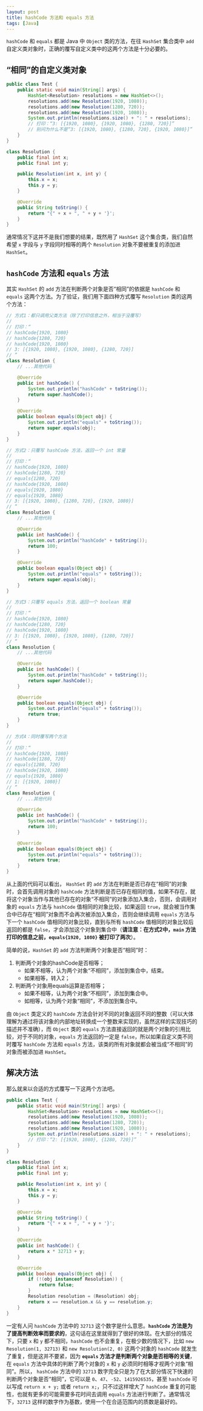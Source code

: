 ```yaml
---
layout: post
title: hashCode 方法和 equals 方法
tags: [Java]
---
```


`hashCode` 和 `equals` 都是 Java 中 `Object` 类的方法，在往 `HashSet` 集合类中 `add` 自定义类对象时，正确的覆写自定义类中的这两个方法是十分必要的。

## “相同”的自定义类对象

``` java
public class Test {
    public static void main(String[] args) {
        HashSet<Resolution> resolutions = new HashSet<>();
        resolutions.add(new Resolution(1920, 1080));
        resolutions.add(new Resolution(1280, 720));
        resolutions.add(new Resolution(1920, 1080));
        System.out.println(resolutions.size() + ": " + resolutions);
        // 打印：“3: [{1920, 1080}, {1920, 1080}, {1280, 720}]”
        // 别问为什么不是“3: [{1920, 1080}, {1280, 720}, {1920, 1080}]”
    }
}

class Resolution {
    public final int x;
    public final int y;

    public Resolution(int x, int y) {
        this.x = x;
        this.y = y;
    }

    @Override
    public String toString() {
        return "{" + x + ", " + y + '}';
    }
}
```

通常情况下这并不是我们想要的结果，既然用了 `HashSet` 这个集合类，我们自然希望 `x` 字段与 `y` 字段同时相等的两个 `Resolution` 对象不要被重复的添加进 `HashSet`。

## `hashCode` 方法和 `equals` 方法

其实 `HashSet` 的 `add` 方法在判断两个对象是否“相同”的依据是 `hashCode` 和 `equals` 这两个方法。为了验证，我们用下面四种方式覆写 `Resolution` 类的这两个方法：

``` java
// 方式1：都只调用父类方法（除了打印信息之外，相当于没覆写）
// 
// 打印：“
// hashCode{1920, 1080}
// hashCode{1280, 720}
// hashCode{1920, 1080}
// 3: [{1920, 1080}, {1920, 1080}, {1280, 720}]
// ”
class Resolution {
    // ...其他代码

    @Override
    public int hashCode() {
        System.out.println("hashCode" + toString());
        return super.hashCode();
    }

    @Override
    public boolean equals(Object obj) {
        System.out.println("equals" + toString());
        return super.equals(obj);
    }
}

// 方式2：只覆写 hashCode 方法，返回一个 int 常量
// 
// 打印：“
// hashCode{1920, 1080}
// hashCode{1280, 720}
// equals{1280, 720}
// hashCode{1920, 1080}
// equals{1920, 1080}
// equals{1920, 1080}
// 3: [{1920, 1080}, {1280, 720}, {1920, 1080}]
// ”
class Resolution {
    // ...其他代码

    @Override
    public int hashCode() {
        System.out.println("hashCode" + toString());
        return 100;
    }

    @Override
    public boolean equals(Object obj) {
        System.out.println("equals" + toString());
        return super.equals(obj);
    }
}

// 方式3：只覆写 equals 方法，返回一个 boolean 常量
// 
// 打印：“
// hashCode{1920, 1080}
// hashCode{1280, 720}
// hashCode{1920, 1080}
// 3: [{1920, 1080}, {1920, 1080}, {1280, 720}]
// ”
class Resolution {
    // ...其他代码

    @Override
    public int hashCode() {
        System.out.println("hashCode" + toString());
        return super.hashCode();
    }

    @Override
    public boolean equals(Object obj) {
        System.out.println("equals" + toString());
        return true;
    }
}

// 方式4：同时覆写两个方法
// 
// 打印：“
// hashCode{1920, 1080}
// hashCode{1280, 720}
// equals{1280, 720}
// hashCode{1920, 1080}
// equals{1920, 1080}
// 1: [{1920, 1080}]
// ”
class Resolution {
    // ...其他代码

    @Override
    public int hashCode() {
        System.out.println("hashCode" + toString());
        return 100;
    }

    @Override
    public boolean equals(Object obj) {
        System.out.println("equals" + toString());
        return true;
    }
}
```

从上面的代码可以看出， `HashSet` 的 `add` 方法在判断是否已存在“相同”的对象时，会首先调用对象的 `hashCode` 方法判断是否已存在相同的值，如果不存在，就将这个对象当作与其他已存在的对象“不相同”的对象添加入集合，否则，会调用对象的 `equals` 方法与 `hashCode` 值相同的对象比较，如果返回 `true`，就会被当作集合中已存在“相同”对象而不会再次被添加入集合，否则会继续调用 `equals` 方法与下一个 `hashCode` 值相同的对象比较，直到与所有 `hashCode` 值相同的对象比较后返回的都是 `false`，才会添加这个对象到集合中（**请注意：在方式2中，`main` 方法打印的信息之前，`equals{1920, 1080}` 被打印了两次**）。

简单的说，`HashSet` 的 `add` 方法判断两个对象是否“相同”时：
1. 判断两个对象的hashCode是否相等；
    * 如果不相等，认为两个对象“不相同”，添加到集合中，结束。
    * 如果相等，转入2；
2. 判断两个对象用equals运算是否相等；
    * 如果不相等，认为两个对象“不相同”，添加到集合中。
    * 如相等，认为两个对象“相同”，不添加到集合中。

由 `Object` 类定义的 `hashCode` 方法会针对不同的对象返回不同的整数（可以大体理解为通过将该对象的内部地址转换成一个整数来实现的，虽然这样的实现技巧的描述并不准确），而 `Object` 类的 `equals` 方法直接返回的就是两个对象的引用比较，对于不同的对象，`equals` 方法返回的一定是 `false`，所以如果自定义类不同时覆写 `hashCode` 方法和 `equals` 方法，该类的所有对象就都会被当成“不相同”的对象而被添加进 `HashSet`。

## 解决方法

那么就来以合适的方式覆写一下这两个方法吧。

```java
public class Test {
    public static void main(String[] args) {
        HashSet<Resolution> resolutions = new HashSet<>();
        resolutions.add(new Resolution(1920, 1080));
        resolutions.add(new Resolution(1280, 720));
        resolutions.add(new Resolution(1920, 1080));
        System.out.println(resolutions.size() + ": " + resolutions);
        // 打印：“2: [{1920, 1080}, {1280, 720}]”
    }
}

class Resolution {
    public final int x;
    public final int y;

    public Resolution(int x, int y) {
        this.x = x;
        this.y = y;
    }

    @Override
    public String toString() {
        return "{" + x + ", " + y + '}';
    }

    @Override
    public int hashCode() {
        return x * 32713 + y;
    }

    @Override
    public boolean equals(Object obj) {
        if (!(obj instanceof Resolution)) {
            return false;
        }
        Resolution resolution = (Resolution) obj;
        return x == resolution.x && y == resolution.y;
    }
}
```

一定有人问 `hashCode` 方法中的 `32713` 这个数字是什么意思。**`hashCode` 方法是为了提高判断效率而要求的**，这句话在这里就得到了很好的体现。在大部分的情况下，只要 `x` 和 `y` 都不相同，`hashCode` 也不会重复，在极少数的情况下，比如 `new Resolution(1, 32713)` 和 `new Resolution(2, 0)` 这两个对象的 `hashCode` 就发生了重复，但是这并不要紧，因为 **`equals` 方法才是判断两个对象是否相等的关键**，在 `equals` 方法中具体的判断了两个对象的 `x` 和 `y` 必须同时相等才视两个对象“相同”。所以， `hashCode` 方法中的 `32713` 数字完全只是为了在大部分情况下快速的判断两个对象是否“相同”，它可以是 `0`、`47`、`-52`、`1415926535`，甚至 `hashCode` 可以写成 `return x + y;` 或者 `return x;`，只不过这样增大了 `hashCode` 重复的可能性，也就有更多的可能需要多花时间去调用 `equals` 方法进行判断了。通常情况下，`32713` 这样的数字作为基数，使用一个在合适范围内的质数是最好的。
